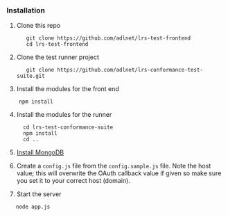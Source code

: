 ### Installation 

1. Clone this repo

   ```
      git clone https://github.com/adlnet/lrs-test-frontend
      cd lrs-test-frontend
   ```
   
2. Clone the test runner project
   ```
      git clone https://github.com/adlnet/lrs-conformance-test-suite.git
   ```
3. Install the modules for the front end 
   
  ``` 
      npm install
  ```   
4. Install the modules for the runner 
  
   ```
     cd lrs-test-conformance-suite
     npm install 
     cd ..
   ```   
5. [Install MongoDB](https://docs.mongodb.com/v3.2/installation/)
6. Create a `config.js` file from the `config.sample.js` file. Note the host value; this will overwrite the OAuth callback value if given so make sure you set it to your correct host (domain).
6. Start the server 

  ```
     node app.js
  ```
